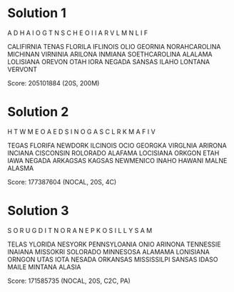 # Solution 1

A D H A I
O G T N S
C H E O I
I A R V L
M N L I F

CALIFIRNIA
TENAS
FLORILA
IFLINOIS
OLIO
GEORNIA
NORAHCAROLINA
MICHINAN
VIRNINIA
ARILONA
INMIANA
SOETHCAROLINA
ALALAMA
LOLISIANA
OREVON
OTAH
IORA
NEGADA
SANSAS
ILAHO
LONTANA
VERVONT

Score: 205101884 (20S, 200M)

# Solution 2

H T W M E 
O A E D S
I N O G A
S C L R K
M A F I V

TEGAS
FLORIFA
NEWDORK
ILCINOIS
OCIO
GEORGKA
VIRGLNIA
ARIRONA
INCIANA
CISCONSIN
ROLORADO
ALAFAMA
LOCISIANA
ORKGON
ETAH
IAWA
NEGADA
ARKAGSAS
KAGSAS
NEWMENICO
INAHO
HAWANI
MALNE
ALASMA

Score: 177387604 (NOCAL, 20S, 4C)

# Solution 3

S O R U G
D I T N O
R A N E P
K O S I L
L Y S A M

TELAS
YLORIDA
NESYORK
PENNSYLOANIA
ONIO
ARINONA
TENNESSIE
INAIANA
MISSOKRI
SOLORADO
MINNESOSA
ALAMAMA
LONISIANA
ORNGON
UTAS
IOTA
NESADA
ORKANSAS
MISSISSILPI
SANSAS
IDASO
MAILE
MINTANA
ALASIA

Score: 171585735 (NOCAL, 20S, C2C, PA)
